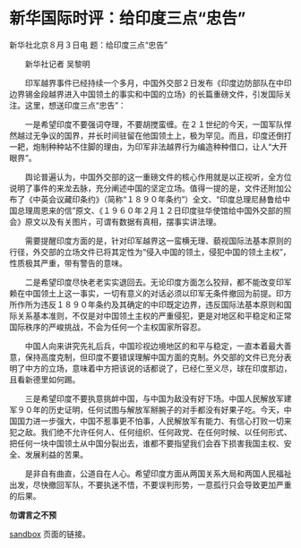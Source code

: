 # 新华国际时评：给印度三点“忠告”

新华社北京８月３日电 题：给印度三点“忠告”

　　新华社记者 吴黎明

　　印军越界事件已经持续一个多月，中国外交部２日发布《印度边防部队在中印边界锡金段越界进入中国领土的事实和中国的立场》的长篇重磅文件，引发国际关注。这里，想送印度三点“忠告”：

　　一是希望印度不要强词夺理，不要胡搅蛮缠。在２１世纪的今天，一国军队悍然越过无争议的国界，并长时间驻留在他国领土上，极为罕见。而且，印度还倒打一耙，炮制种种站不住脚的理由，为印军非法越界行为编造种种借口，让人“大开眼界”。

　　舆论普遍认为，中国外交部的这一重磅文件的核心作用就是以正视听，全方位说明了事件的来龙去脉，充分阐述中国的坚定立场。值得一提的是，文件还附加公布了《中英会议藏印条约》（简称“１８９０年条约”）全文、“印度总理尼赫鲁给中国总理周恩来的信”原文、《１９６０年２月１２日印度驻华使馆给中国外交部的照会》原文以及有关图片，可谓有数据有真相，摆事实讲法理。

　　需要提醒印度方面的是，针对印军越界这一蛮横无理、藐视国际法基本原则的行径，外交部的立场文件已将其定性为“侵入中国的领土，侵犯中国的领土主权”，性质极其严重，带有警告的意味。

　　二是希望印度尽快老老实实退回去。无论印度方面怎么狡辩，都不能改变印军赖在中国领土上这一事实，一切有意义的对话必须以印军无条件撤回为前提。印方所作所为违反１８９０年条约及其确定的中印既定边界，违反国际法基本原则和国际关系基本准则，不仅是对中国领土主权的严重侵犯，更是对地区和平稳定和正常国际秩序的严峻挑战，不会为任何一个主权国家所容忍。

　　中国人向来讲究先礼后兵，中国珍视边境地区的和平与稳定，一直本着最大善意，保持高度克制，但印度不要错误理解中国方面的克制。外交部的文件已充分表明了中方的立场，意味着中方把该说的话都说了，已经仁至义尽，球在印度那边，且看新德里如何踢。

　　三是希望印度不要执意挑衅中国，与中国为敌没有好下场。中国人民解放军建军９０年的历史证明，任何试图与解放军掰腕子的对手都没有好果子吃。今天，中国国力进一步强大，中国不惹事更不怕事，人民解放军有能力、有信心打败一切来犯之敌。我们绝不允许任何人、任何组织、任何政党、在任何时候、以任何形式、把任何一块中国领土从中国分裂出去，谁都不要指望我们会吞下损害我国主权、安全、发展利益的苦果。

　　是非自有曲直，公道自在人心。希望印度方面从两国关系大局和两国人民福祉出发，尽快撤回军队，不要执迷不悟，不要误判形势，一意孤行只会导致更加严重的后果。

**勿谓言之不预**
<p>
<a href="/sandbox.html">sandbox</a> 页面的链接。</p>
